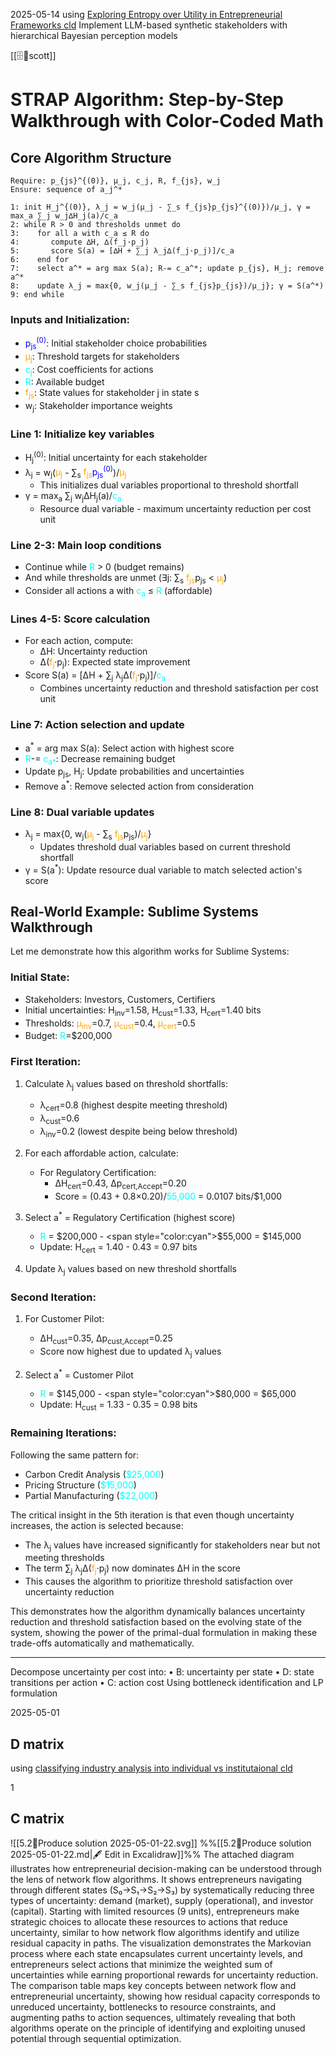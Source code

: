 2025-05-14
using [Exploring Entropy over Utility in Entrepreneurial Frameworks cld](https://claude.ai/chat/ccf5f30e-e0ab-4be6-887a-ba75b5818037)
Implement LLM-based synthetic stakeholders with hierarchical Bayesian perception models

[[🗄️🧠scott]]
# STRAP Algorithm: Step-by-Step Walkthrough with Color-Coded Math

## Core Algorithm Structure

```
Require: p_{js}^{(0)}, μ_j, c_j, R, f_{js}, w_j
Ensure: sequence of a_j^*

1: init H_j^{(0)}, λ_j = w_j(μ_j - ∑_s f_{js}p_{js}^{(0)})/μ_j, γ = max_a ∑_j w_j∆H_j(a)/c_a
2: while R > 0 and thresholds unmet do
3:    for all a with c_a ≤ R do
4:       compute ∆H, ∆(f_j·p_j)
5:       score S(a) = [∆H + ∑_j λ_j∆(f_j·p_j)]/c_a
6:    end for
7:    select a^* = arg max S(a); R-= c_a^*; update p_{js}, H_j; remove a^*
8:    update λ_j = max{0, w_j(μ_j - ∑_s f_{js}p_{js})/μ_j}; γ = S(a^*)
9: end while
```

### Inputs and Initialization:

- <span style="color:blue">p<sub>js</sub><sup>(0)</sup></span>: Initial stakeholder choice probabilities
- <span style="color:orange">μ<sub>j</sub></span>: Threshold targets for stakeholders
- <span style="color:cyan">c<sub>j</sub></span>: Cost coefficients for actions
- <span style="color:cyan">R</span>: Available budget
- <span style="color:orange">f<sub>js</sub></span>: State values for stakeholder j in state s
- w<sub>j</sub>: Stakeholder importance weights

### Line 1: Initialize key variables

- H<sub>j</sub><sup>(0)</sup>: Initial uncertainty for each stakeholder
- λ<sub>j</sub> = w<sub>j</sub>(<span style="color:orange">μ<sub>j</sub></span> - ∑<sub>s</sub> <span style="color:orange">f<sub>js</sub></span><span style="color:blue">p<sub>js</sub><sup>(0)</sup></span>)/<span style="color:orange">μ<sub>j</sub></span>
    - This initializes dual variables proportional to threshold shortfall
- γ = max<sub>a</sub> ∑<sub>j</sub> w<sub>j</sub>ΔH<sub>j</sub>(a)/<span style="color:cyan">c<sub>a</sub></span>
    - Resource dual variable - maximum uncertainty reduction per cost unit

### Line 2-3: Main loop conditions

- Continue while <span style="color:cyan">R</span> > 0 (budget remains)
- And while thresholds are unmet (∃j: ∑<sub>s</sub> <span style="color:orange">f<sub>js</sub></span>p<sub>js</sub> < <span style="color:orange">μ<sub>j</sub></span>)
- Consider all actions a with <span style="color:cyan">c<sub>a</sub></span> ≤ <span style="color:cyan">R</span> (affordable)

### Lines 4-5: Score calculation

- For each action, compute:
    - ΔH: Uncertainty reduction
    - Δ(<span style="color:orange">f<sub>j</sub></span>·p<sub>j</sub>): Expected state improvement
- Score S(a) = [ΔH + ∑<sub>j</sub> λ<sub>j</sub>Δ(<span style="color:orange">f<sub>j</sub></span>·p<sub>j</sub>)]/<span style="color:cyan">c<sub>a</sub></span>
    - Combines uncertainty reduction and threshold satisfaction per cost unit

### Line 7: Action selection and update

- a<sup>*</sup> = arg max S(a): Select action with highest score
- <span style="color:cyan">R</span>-= <span style="color:cyan">c<sub>a*</sub></span>: Decrease remaining budget
- Update p<sub>js</sub>, H<sub>j</sub>: Update probabilities and uncertainties
- Remove a<sup>*</sup>: Remove selected action from consideration

### Line 8: Dual variable updates

- λ<sub>j</sub> = max{0, w<sub>j</sub>(<span style="color:orange">μ<sub>j</sub></span> - ∑<sub>s</sub> <span style="color:orange">f<sub>js</sub></span>p<sub>js</sub>)/<span style="color:orange">μ<sub>j</sub></span>}
    - Updates threshold dual variables based on current threshold shortfall
- γ = S(a<sup>*</sup>): Update resource dual variable to match selected action's score

## Real-World Example: Sublime Systems Walkthrough

Let me demonstrate how this algorithm works for Sublime Systems:

### Initial State:

- Stakeholders: Investors, Customers, Certifiers
- Initial uncertainties: H<sub>inv</sub>=1.58, H<sub>cust</sub>=1.33, H<sub>cert</sub>=1.40 bits
- Thresholds: <span style="color:orange">μ<sub>inv</sub></span>=0.7, <span style="color:orange">μ<sub>cust</sub></span>=0.4, <span style="color:orange">μ<sub>cert</sub></span>=0.5
- Budget: <span style="color:cyan">R</span>=$200,000

### First Iteration:

1. Calculate λ<sub>j</sub> values based on threshold shortfalls:
    
    - λ<sub>cert</sub>=0.8 (highest despite meeting threshold)
    - λ<sub>cust</sub>=0.6
    - λ<sub>inv</sub>=0.2 (lowest despite being below threshold)
2. For each affordable action, calculate:
    
    - For Regulatory Certification:
        - ΔH<sub>cert</sub>=0.43, Δp<sub>cert,Accept</sub>=0.20
        - Score = (0.43 + 0.8×0.20)/<span style="color:cyan">55,000</span> = 0.0107 bits/$1,000
3. Select a<sup>*</sup> = Regulatory Certification (highest score)
    
    - <span style="color:cyan">R</span> = $200,000 - <span style="color:cyan">$55,000</span> = $145,000
    - Update: H<sub>cert</sub> = 1.40 - 0.43 = 0.97 bits
4. Update λ<sub>j</sub> values based on new threshold shortfalls
    

### Second Iteration:

1. For Customer Pilot:
    
    - ΔH<sub>cust</sub>=0.35, Δp<sub>cust,Accept</sub>=0.25
    - Score now highest due to updated λ<sub>j</sub> values
2. Select a<sup>*</sup> = Customer Pilot
    
    - <span style="color:cyan">R</span> = $145,000 - <span style="color:cyan">$80,000</span> = $65,000
    - Update: H<sub>cust</sub> = 1.33 - 0.35 = 0.98 bits

### Remaining Iterations:

Following the same pattern for:

- Carbon Credit Analysis (<span style="color:cyan">$25,000</span>)
- Pricing Structure (<span style="color:cyan">$15,000</span>)
- Partial Manufacturing (<span style="color:cyan">$22,000</span>)

The critical insight in the 5th iteration is that even though uncertainty increases, the action is selected because:

- The λ<sub>j</sub> values have increased significantly for stakeholders near but not meeting thresholds
- The term ∑<sub>j</sub> λ<sub>j</sub>Δ(<span style="color:orange">f<sub>j</sub></span>·p<sub>j</sub>) now dominates ΔH in the score
- This causes the algorithm to prioritize threshold satisfaction over uncertainty reduction

This demonstrates how the algorithm dynamically balances uncertainty reduction and threshold satisfaction based on the evolving state of the system, showing the power of the primal-dual formulation in making these trade-offs automatically and mathematically.

---

Decompose uncertainty per cost into: 
• B: uncertainty per state
• D: state transitions per action
• C: action cost
Using bottleneck identification and LP formulation


2025-05-01
## D matrix

using [classifying industry analysis into individual vs institutaional cld](https://claude.ai/chat/e16e91bc-0fb7-4b13-a3e8-0587e71eb3d3)


1

## C matrix
![[5.2📐Produce solution 2025-05-01-22.svg]]
%%[[5.2📐Produce solution 2025-05-01-22.md|🖋 Edit in Excalidraw]]%%
The attached diagram illustrates how entrepreneurial decision-making can be understood through the lens of network flow algorithms. It shows entrepreneurs navigating through different states (S₀→S₁→S₂→S₃) by systematically reducing three types of uncertainty: demand (market), supply (operational), and investor (capital). Starting with limited resources (9 units), entrepreneurs make strategic choices to allocate these resources to actions that reduce uncertainty, similar to how network flow algorithms identify and utilize residual capacity in paths. The visualization demonstrates the Markovian process where each state encapsulates current uncertainty levels, and entrepreneurs select actions that minimize the weighted sum of uncertainties while earning proportional rewards for uncertainty reduction. The comparison table maps key concepts between network flow and entrepreneurial uncertainty, showing how residual capacity corresponds to unreduced uncertainty, bottlenecks to resource constraints, and augmenting paths to action sequences, ultimately revealing that both algorithms operate on the principle of identifying and exploiting unused potential through sequential optimization.

